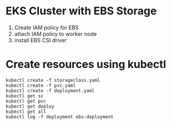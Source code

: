 # EKS Cluster with EBS Storage
1. Create IAM policy for EBS
2. attach IAM policy to worker node
3. install EBS CSI driver
# Create resources using kubectl 
	kubectl create -f storageclass.yaml
	kubectl create -f pvc.yaml
	kubectl create -f deployment.yaml
	kubectl get sc
	kubectl get pvc 
	kubectl get deploy 
	kubectl get all
	kubectl log -f deployment ebs-deployment



